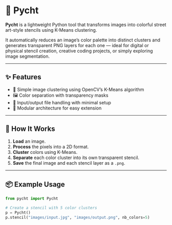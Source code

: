 # 🎨 Pycht

**Pycht** is a lightweight Python tool that transforms images into colorful street art-style stencils using K-Means clustering.

It automatically reduces an image’s color palette into distinct clusters and generates transparent PNG layers for each one — ideal for digital or physical stencil creation, creative coding projects, or simply exploring image segmentation.

---

## ✨ Features

- 🧠 Simple image clustering using OpenCV’s K-Means algorithm  
- 🖼️ Color separation with transparency masks  
- 📁 Input/output file handling with minimal setup  
- 🧰 Modular architecture for easy extension

---

## 🚀 How It Works

1. **Load** an image.
2. **Process** the pixels into a 2D format.
3. **Cluster** colors using K-Means.
4. **Separate** each color cluster into its own transparent stencil.
5. **Save** the final image and each stencil layer as a `.png`.

---

## 📦 Example Usage

```python
from pycht import Pycht

# Create a stencil with 5 color clusters
p = Pycht()
p.stencil("images/input.jpg", "images/output.png", nb_colors=5)
```